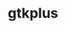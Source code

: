 ---
title: "gtkplus"
layout: cache
categories: [package, develop]
meta: {"compilers": ["gcc@11.4.0"], "num_specs": 20, "num_specs_by_stack": {"e4s": 20, "root": 20}, "oss": ["ubuntu22.04"], "platforms": ["linux"], "stacks": ["e4s", "root"], "targets": ["x86_64_v3"], "versions": ["3.24.29"]}
spec_details: [{"compiler": "gcc@11.4.0", "hash": "33ibmdqmcpcw3eydcbnt5mbtmwrgqtrk", "os": "ubuntu22.04", "platform": "linux", "size": "-", "stacks": ["e4s", "root"], "target": "x86_64_v3", "variants": ["build_system=autotools", "~cups"], "versions": ["3.24.29"]}, {"compiler": "gcc@11.4.0", "hash": "4pn7mrswpqvvgqq4fpw6z4bv343wylsb", "os": "ubuntu22.04", "platform": "linux", "size": "-", "stacks": ["e4s", "root"], "target": "x86_64_v3", "variants": ["build_system=autotools", "~cups"], "versions": ["3.24.29"]}, {"compiler": "gcc@11.4.0", "hash": "5weq73c3j27dwid3kkdzashsz5aasyq6", "os": "ubuntu22.04", "platform": "linux", "size": "-", "stacks": ["e4s", "root"], "target": "x86_64_v3", "variants": ["build_system=autotools", "~cups"], "versions": ["3.24.29"]}, {"compiler": "gcc@11.4.0", "hash": "7ajpq3atpb4lh6adtqftktt7qvr7p5e6", "os": "ubuntu22.04", "platform": "linux", "size": "-", "stacks": ["e4s", "root"], "target": "x86_64_v3", "variants": ["build_system=autotools", "~cups"], "versions": ["3.24.29"]}, {"compiler": "gcc@11.4.0", "hash": "b2dwqq7i5qdtucmojugyyb2tv7o34hoq", "os": "ubuntu22.04", "platform": "linux", "size": "-", "stacks": ["e4s", "root"], "target": "x86_64_v3", "variants": ["build_system=autotools", "~cups"], "versions": ["3.24.29"]}, {"compiler": "gcc@11.4.0", "hash": "czyrhmwi5msv4zcuqk5u4g7glljtzxy4", "os": "ubuntu22.04", "platform": "linux", "size": "-", "stacks": ["e4s", "root"], "target": "x86_64_v3", "variants": ["build_system=autotools", "~cups"], "versions": ["3.24.29"]}, {"compiler": "gcc@11.4.0", "hash": "e5vi5xohenvjl2srbmdqpqioekwu6yrc", "os": "ubuntu22.04", "platform": "linux", "size": "-", "stacks": ["e4s", "root"], "target": "x86_64_v3", "variants": ["build_system=autotools", "~cups"], "versions": ["3.24.29"]}, {"compiler": "gcc@11.4.0", "hash": "fpfg7qhqwpdku2t3nkgaa372mlmxmxs5", "os": "ubuntu22.04", "platform": "linux", "size": "-", "stacks": ["e4s", "root"], "target": "x86_64_v3", "variants": ["build_system=autotools", "~cups"], "versions": ["3.24.29"]}, {"compiler": "gcc@11.4.0", "hash": "frieeu7tekuncl2g7s5e6w3yqjiou74j", "os": "ubuntu22.04", "platform": "linux", "size": "-", "stacks": ["e4s", "root"], "target": "x86_64_v3", "variants": ["build_system=autotools", "~cups"], "versions": ["3.24.29"]}, {"compiler": "gcc@11.4.0", "hash": "hpuy5hxz2ike7mkllpko4xwxzmwe4ofl", "os": "ubuntu22.04", "platform": "linux", "size": "-", "stacks": ["e4s", "root"], "target": "x86_64_v3", "variants": ["build_system=autotools", "~cups"], "versions": ["3.24.29"]}, {"compiler": "gcc@11.4.0", "hash": "ldlfgb5bwoilm4ggqtze6rmvl674ydzm", "os": "ubuntu22.04", "platform": "linux", "size": "-", "stacks": ["e4s", "root"], "target": "x86_64_v3", "variants": ["build_system=autotools", "~cups"], "versions": ["3.24.29"]}, {"compiler": "gcc@11.4.0", "hash": "o2s3o3537rjnptjv2peh2hsgpdz5hybu", "os": "ubuntu22.04", "platform": "linux", "size": "-", "stacks": ["e4s", "root"], "target": "x86_64_v3", "variants": ["build_system=autotools", "~cups"], "versions": ["3.24.29"]}, {"compiler": "gcc@11.4.0", "hash": "rzk36osasznp5325t2ol5qrq5xoaamse", "os": "ubuntu22.04", "platform": "linux", "size": "-", "stacks": ["e4s", "root"], "target": "x86_64_v3", "variants": ["build_system=autotools", "~cups"], "versions": ["3.24.29"]}, {"compiler": "gcc@11.4.0", "hash": "skkt2qk6ytvu6qo5mnbf42kyxxvm242p", "os": "ubuntu22.04", "platform": "linux", "size": "-", "stacks": ["e4s", "root"], "target": "x86_64_v3", "variants": ["build_system=autotools", "~cups"], "versions": ["3.24.29"]}, {"compiler": "gcc@11.4.0", "hash": "ucojbfsm5zcutm6knkaflasrgdc7pqvz", "os": "ubuntu22.04", "platform": "linux", "size": "-", "stacks": ["e4s", "root"], "target": "x86_64_v3", "variants": ["build_system=autotools", "~cups"], "versions": ["3.24.29"]}, {"compiler": "gcc@11.4.0", "hash": "vuw4kqq3ijfvruzpevsjmmxzpuxvzgaf", "os": "ubuntu22.04", "platform": "linux", "size": "-", "stacks": ["e4s", "root"], "target": "x86_64_v3", "variants": ["build_system=autotools", "~cups"], "versions": ["3.24.29"]}, {"compiler": "gcc@11.4.0", "hash": "wn3n6f3h6f62hqcpqdik6pwue6kiw5bz", "os": "ubuntu22.04", "platform": "linux", "size": "-", "stacks": ["e4s", "root"], "target": "x86_64_v3", "variants": ["build_system=autotools", "~cups"], "versions": ["3.24.29"]}, {"compiler": "gcc@11.4.0", "hash": "xbilaijajx6vbs5b7fci7yjlpvwm4s4e", "os": "ubuntu22.04", "platform": "linux", "size": "-", "stacks": ["e4s", "root"], "target": "x86_64_v3", "variants": ["build_system=autotools", "~cups"], "versions": ["3.24.29"]}, {"compiler": "gcc@11.4.0", "hash": "ydf37ktaucakaj7cg2ldbnj7rmq7bgkf", "os": "ubuntu22.04", "platform": "linux", "size": "-", "stacks": ["e4s", "root"], "target": "x86_64_v3", "variants": ["build_system=autotools", "~cups"], "versions": ["3.24.29"]}, {"compiler": "gcc@11.4.0", "hash": "zqzt3yx6obn4gctio7qi2ynfemc6cwcp", "os": "ubuntu22.04", "platform": "linux", "size": "-", "stacks": ["e4s", "root"], "target": "x86_64_v3", "variants": ["build_system=autotools", "~cups"], "versions": ["3.24.29"]}]
---